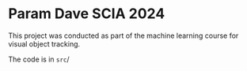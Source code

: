 # Param Dave SCIA 2024

This project was conducted as part of the machine learning course for visual object tracking.

The code is in `src`/
